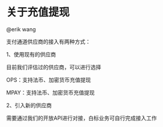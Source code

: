 # 关于充值提现

@erik wang 

支付通道供应商的接入有两种方式：

1、使用现有的供应商

目前我们评估过的供应商，可以进行选择

OPS：支持法币、加密货币充值提现

MPAY：支持法币、加密货币充值提现

2、引入新的供应商

需要通过我们的开放API进行对接，白标业务可自行完成接入工作